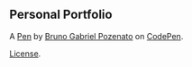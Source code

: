 Personal Portfolio
------------------


A [Pen](https://codepen.io/pozenato/pen/wvKzxMO) by [Bruno Gabriel Pozenato](https://codepen.io/pozenato) on [CodePen](https://codepen.io).

[License](https://codepen.io/pozenato/pen/wvKzxMO/license).